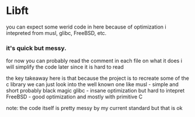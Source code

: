 # Libft

you can expect some werid code in here 
because of optimization i intepreted from musl, glibc, FreeBSD, etc.

### it's quick but messy.

for now you can probably read the comment in each file on what it does
i will simplify the code later since it is hard to read

the key takeaway here is that
because the project is to recreate some of the c library
we can just look into the well known one like
musl - simple and short probably black magic
glibc - insane optimization but hard to intepret
FreeBSD - good optimization and mostly with primitive C

note: the code itself is pretty messy by my current standard but that is ok
